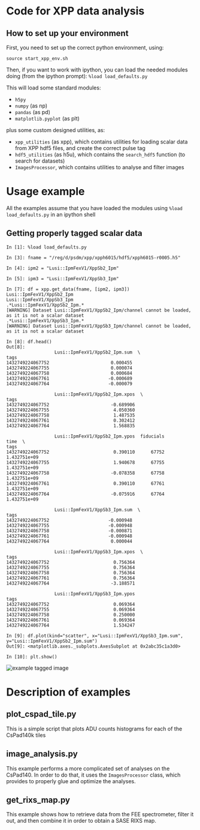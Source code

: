 # Code for XPP data analysis

## How to set up your environment

First, you need to set up the correct python environment, using:

```
source start_xpp_env.sh
```

Then, if you want to work with ipython, you can load the needed modules doing (from the ipython prompt): `%load load_defaults.py`

This will load some standard modules:

* `h5py`
* `numpy` (as np)
* `pandas` (as pd)
* `matplotlib.pyplot` (as plt)

plus some custom designed utilities, as:

* `xpp_utilities` (as xpp), which contains utilities for loading scalar data from XPP hdf5 files, and create the correct pulse tag
* `hdf5_utilities` (as h5u), which contains the `search_hdf5` function (to search for datasets)
* `ImagesProcessor`, which contains utilities to analyse and filter images


# Usage example

All the examples assume that you have loaded the modules using `%load load_defaults.py` in an ipython shell

## Getting properly tagged scalar data

```
In [1]: %load load_defaults.py

In [3]: fname = "/reg/d/psdm/xpp/xpph6015/hdf5/xpph6015-r0005.h5"

In [4]: ipm2 = "Lusi::IpmFexV1/XppSb2_Ipm"

In [5]: ipm3 = "Lusi::IpmFexV1/XppSb3_Ipm"

In [7]: df = xpp.get_data(fname, [ipm2, ipm3])
Lusi::IpmFexV1/XppSb2_Ipm
Lusi::IpmFexV1/XppSb3_Ipm
.*Lusi::IpmFexV1/XppSb2_Ipm.*
[WARNING] Dataset Lusi::IpmFexV1/XppSb2_Ipm/channel cannot be loaded, as it is not a scalar dataset
.*Lusi::IpmFexV1/XppSb3_Ipm.*
[WARNING] Dataset Lusi::IpmFexV1/XppSb3_Ipm/channel cannot be loaded, as it is not a scalar dataset

In [8]: df.head()
Out[8]: 
                  Lusi::IpmFexV1/XppSb2_Ipm.sum  \
tags                                              
1432749224067752                       0.000455   
1432749224067755                       0.000074   
1432749224067758                       0.000684   
1432749224067761                      -0.000689   
1432749224067764                      -0.000079   

                  Lusi::IpmFexV1/XppSb2_Ipm.xpos  \
tags                                               
1432749224067752                       -0.689906   
1432749224067755                        4.050360   
1432749224067758                        1.487535   
1432749224067761                        0.302412   
1432749224067764                        1.568835   

                  Lusi::IpmFexV1/XppSb2_Ipm.ypos  fiducials          time  \
tags                                                                        
1432749224067752                        0.390110      67752  1.432751e+09   
1432749224067755                        1.940678      67755  1.432751e+09   
1432749224067758                       -0.078358      67758  1.432751e+09   
1432749224067761                        0.390110      67761  1.432751e+09   
1432749224067764                       -0.075916      67764  1.432751e+09   

                  Lusi::IpmFexV1/XppSb3_Ipm.sum  \
tags                                              
1432749224067752                      -0.000948   
1432749224067755                      -0.000948   
1432749224067758                      -0.000871   
1432749224067761                      -0.000948   
1432749224067764                       0.000044   

                  Lusi::IpmFexV1/XppSb3_Ipm.xpos  \
tags                                               
1432749224067752                        0.756364   
1432749224067755                        0.756364   
1432749224067758                        0.756364   
1432749224067761                        0.756364   
1432749224067764                       -3.188571   

                  Lusi::IpmFexV1/XppSb3_Ipm.ypos  
tags                                              
1432749224067752                        0.069364  
1432749224067755                        0.069364  
1432749224067758                        0.250000  
1432749224067761                        0.069364  
1432749224067764                        1.534247  

In [9]: df.plot(kind="scatter", x="Lusi::IpmFexV1/XppSb3_Ipm.sum", y="Lusi::IpmFexV1/XppSb2_Ipm.sum")
Out[9]: <matplotlib.axes._subplots.AxesSubplot at 0x2abc35c1a3d0>

In [10]: plt.show()
```
![example tagged image](https://cloud.githubusercontent.com/assets/4245111/7851213/e4a12d2a-04a0-11e5-8aa4-67c927a17257.png)

# Description of examples

## plot_cspad_tile.py

This is a simple script that plots ADU counts histograms for each of the CsPad140k tiles

## image_analysis.py

This example performs a more complicated set of analyses on the CsPad140. In order to do that, it uses the `ImagesProcessor` class, which provides to properly glue and optimize the analyses. 

## get_rixs_map.py

This example shows how to retrieve data from the FEE spectrometer, filter it out, and then combine it in order to obtain a SASE RIXS map.

